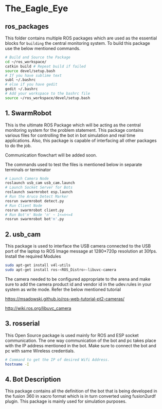 # The_Eagle_Eye
## ros_packages

This folder contains multiple ROS packages which are used as the essential blocks for `building` the central monitoring system. To build this package use the below mentioned commands.

```bash
# Build and Source the Package
cd ~/ros_workspace/
catkin build # Repeat build if failed
source devel/setup.bash
# If you have sublime text
subl ~/.bashrc
# else if you have gedit
gedit ~/.bashrc
# Add your workspace to the bashrc file
source ~/ros_workspace/devel/setup.bash
```

## 1. SwarmRobot

This is the ultimate ROS Package which will be acting as the central monitoring system for the problem statement. This package contains various files for controlling the bot in bot simulation and real time applications. Also, this package is capable of interfacing all other packages to do the job.

Communication flowchart will be added soon.

The commands used to test the files is mentioned below in separate terminals or terminator

```bash
# Launch Camera Node
roslaunch usb_cam usb_cam.launch
# Launch Socket Server for Bots
roslaunch swarmrobot esp.launch
# Run the Aruco Detect Marker
rosrun swarmrobot detect.py
# Run Client Node
rosrun swarmrobot client.py
# Run Bot'n' Node 'n' ~ 1<=n<=4
rosrun swarmrobot bot'n'.py
```

## 2. usb_cam

This package is used to interface the USB camera connected to the USB port of the laptop to ROS Image message at 1280*720p resolution at 30fps. Install the required Modules

```bash
sudo apt-get install v4l-utils
sudo apt-get install ros-<ROS_Distro>-libuvc-camera
```

The camera needed to be configured appropriate to the arena and make sure to add the camera product id and vendor id in the udev.rules in your system as write mode. Refer the below mentioned tutorial

https://msadowski.github.io/ros-web-tutorial-pt2-cameras/

http://wiki.ros.org/libuvc_camera

## 3.  rosserial

This Open Source package is used mainly for ROS and ESP socket communication. The one way communication of the bot and pc takes place with the IP address mentioned in the bot. Make sure to connect the bot and pc with same Wireless credentials.

```bash
# Command to get the IP of desired Wifi Address.
hostname -I
```

## 4. Bot Description

This package contains all the definition of the bot that is being developed in the fusion 360 in xacro format which is in turn converted using fusion2urdf plugin. This package is mainly used for simulation purposes.